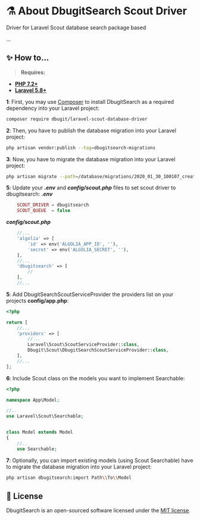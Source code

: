 # ⚗️ About DbugitSearch Scout Driver

Driver for Laravel Scout database search package based

...

## ✨ How to...

> **Requires:**
- **[PHP 7.2+](https://php.net/releases/)**
- **[Laravel 5.8+](https://github.com/laravel/laravel)**

**1**: First, you may use [Composer](https://getcomposer.org) to install DbugitSearch as a required dependency into your Laravel project:
```bash
composer require dbugit/laravel-scout-database-driver
```

**2**: Then, you have to publish the database migration into your Laravel project:
```bash
php artisan vendor:publish --tag=dbugitsearch-migrations
```

**3**: Now, you have to migrate the database migration into your Laravel project:
```bash
php artisan migrate --path=/database/migrations/2020_01_30_100107_create_searchables_table.php
```

**5**: Update your ***.env*** and ***config/scout.php*** files to set scout driver to dbugitsearch:
***.env***
```php
	SCOUT_DRIVER = dbugitsearch
	SCOUT_QUEUE  = false
```
***config/scout.php***
```php
	//...
	'algolia' => [
        'id' => env('ALGOLIA_APP_ID', ''),
        'secret' => env('ALGOLIA_SECRET', ''),
    ],
    //...
    'dbugitsearch' => [
        //
    ],
    //...
```

**5**: Add DbugitSearchScoutServiceProvider the providers list on your projects **config/app.php**:
```php
<?php

return [
    //...
    'providers' => [
        //...
        Laravel\Scout\ScoutServiceProvider::class,
        Dbugit\Scout\DbugitSearchScoutServiceProvider::class,
    ],
    //...
];      
```
**6**: Include Scout class on the models you want to implement Searchable:
```php
<?php

namespace App\Model;

//..
use Laravel\Scout\Searchable;


class Model extends Model
{
    //..
    use Searchable;
```

**7**: Optionally, you can import existing models (using Scout Searchable) have to migrate the database migration into your Laravel project:
```bash
php artisan dbugitsearch:import Path\\To\\Model  
```



## 📖 License

DbugitSearch is an open-sourced software licensed under the [MIT license](LICENSE.md).
